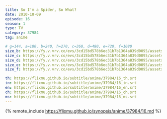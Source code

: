 ```yaml
---
title: So I'm a Spider, So What?
date: 2010-10-09
episode: 16
season: 1
type: TV
category: 37984
tag: anime

# g=144, a=180, b=240, h=270, c=360, d=480, e=720, f=1080
size_b: https://fy.v.vrv.co/evs/3cd15bd578b6ec31b7b1364a839d0095/assets/f58e029fe2ea1b24eec8d86447ab4623_4037528.mp4
size_c: https://fy.v.vrv.co/evs/3cd15bd578b6ec31b7b1364a839d0095/assets/f58e029fe2ea1b24eec8d86447ab4623_4037527.mp4
size_d: https://fy.v.vrv.co/evs/3cd15bd578b6ec31b7b1364a839d0095/assets/f58e029fe2ea1b24eec8d86447ab4623_4037529.mp4
size_e: https://fy.v.vrv.co/evs/3cd15bd578b6ec31b7b1364a839d0095/assets/f58e029fe2ea1b24eec8d86447ab4623_4037530.mp4
size_f: https://fy.v.vrv.co/evs/3cd15bd578b6ec31b7b1364a839d0095/assets/f58e029fe2ea1b24eec8d86447ab4623_4037531.mp4

th: https://flixmu.github.io/subtitle/anime/37984/16_th.srt
in: https://flixmu.github.io/subtitle/anime/37984/16_in.srt
en: https://flixmu.github.io/subtitle/anime/37984/16_en.srt
ch: https://flixmu.github.io/subtitle/anime/37984/16_ch.srt
ms: https://flixmu.github.io/subtitle/anime/37984/16_ms.srt
---
```

{% remote_include https://flixmu.github.io/synopsis/anime/37984/16.md %}
